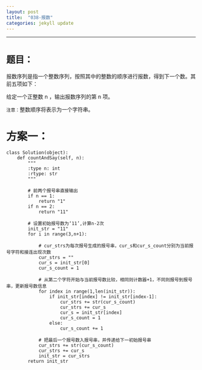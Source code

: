 ```yaml
---
layout: post
title:  "038-报数"
categories: jekyll update
---
```

_______________________________________________________________________________
# `题目：`

报数序列是指一个整数序列，按照其中的整数的顺序进行报数，得到下一个数。其前五项如下：

给定一个正整数 n ，输出报数序列的第 n 项。

`注意：`整数顺序将表示为一个字符串。

# 方案一：

    class Solution(object):
        def countAndSay(self, n):
            """
            :type n: int
            :rtype: str
            """
            
            # 前两个报号串直接输出
            if n == 1:
                return "1"
            if n == 2:
                return "11"
            
            # 设置初始报号数为‘11’,计算n-2次
            init_str = "11"                 
            for i in range(3,n+1):          
                
                # cur_strs为每次报号生成的报号串，cur_s和cur_s_count分别为当前报号字符和接连出现次数
                cur_strs = ""                   
                cur_s = init_str[0]          
                cur_s_count = 1             
                
                # 从第二个字符开始与当前报号数比较，相同则计数器+1，不同则报号到报号串，更新报号数信息
                for index in range(1,len(init_str)): 
                    if init_str[index] != init_str[index-1]:
                        cur_strs += str(cur_s_count)
                        cur_strs += cur_s
                        cur_s = init_str[index]
                        cur_s_count = 1
                    else:
                        cur_s_count += 1
                
                # 把最后一个报号数入报号串，并传递给下一初始报号串
                cur_strs += str(cur_s_count)
                cur_strs += cur_s
                init_str = cur_strs
            return init_str



